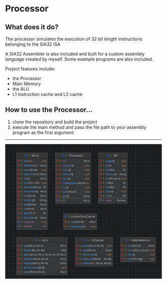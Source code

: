 # Processor
## What does it do?
The processor simulates the execution of 32 bit length instructions belonging to the SIA32 ISA

A SIA32 Assembler is also included and built for a custom assembly language created by myself. 
Some example programs are also included.

Project features include: 
- the Processor
- Main Memory
- the ALU
- L1 instruction cache and L2 cache
## How to use the Processor...
1. clone the repository and build the project
2. execute the main method and pass the file path to your assembly program as the first argument
---
![img.png](img/uml.png)
